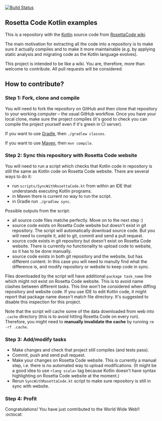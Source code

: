 
[![Build Status](https://travis-ci.org/dkandalov/rosettacode-kotlin.svg?branch=master)](https://travis-ci.org/dkandalov/rosettacode-kotlin)

## Rosetta Code Kotlin examples

This is a repository with the [Kotlin](https://kotlinlang.org/) source code
from [RosettaCode wiki](http://rosettacode.org/wiki/Category:Kotlin).

The main motivation for extracting all the code into a repository is to make sure it actually compiles and
to make it more maintainable (e.g. by applying static analysis and migrating code as the Kotlin language
evolves).

This project is intended to be like a wiki.  You are, therefore, more than welcome to contribute.  All pull
requests will be considered.


## How to contribute?

### Step 1: Fork, clone and compile

You will need to fork the repository on GitHub and then clone that repository to your working computer – the
usual GitHub workflow. Once you have your local clone, make sure the project compiles 
(it's good to check you can compile the project yourself even if it's green in CI server).

If you want to use [Gradle](https://www.gradle.org), then `./gradlew classes`.

If you want to use [Maven](http://www.maven.org), then `mvn compile`.

### Step 2: Sync this repository with Rosetta Code website

You will need to run a script which checks that Kotlin code in repository 
is still the same as Kotlin code on Rosetta Code website. There are several ways to do it:
 - run `scripts/SyncWithRosettaCode.kt` from within an IDE that understands executing Kotlin programs.
 - in Maven there is current no way to run the script.
 - in Gradle run `./gradlew sync`.  

Possible outputs from the script:
 - all source code files matche perfectly. Move on to the next step :)
 - source code exists on Rosetta Code website but doesn't exist in git repository. The script will automatically download source code. But you will need to compile it, add to git, commit and send a pull request.
 - source code exists in git repository but doesn't exist on Rosetta Code website. There is currently no functionality to upload code to website, so it has to be done manually.
 - source code exists in both git repository and the website, but has different content. In this case you will need to manully find what the difference is, and modify repository or website to keep code in sync.

Files downloaded by the script will have additional `package task_name` line which might not exist on Rosetta Code website. 
This is to avoid name clashes between different tasks. This line won't be considered when diffing repository and website code.
If you use IDE to edit Kotlin code, it might report that package name doesn't match file directory. It's suggested to disable this inspection for this project. 

Note that the script will cache some of the data downloaded from web into `.cache` directory (this is to avoid hitting Rosetta Code on every run). Therefore, you might need to **manually invalidate the cache** by running `rm -rf .cache`.

### Step 3: Add/modify tasks

- Make changes and check that project still compiles (and tests pass).
- Commit, push and send pull request.
- Make your changes on Rosetta Code website.
  This is currently a manual step, i.e. there is no automated way to upload modifications.
  (It might be a good idea to use `<lang scala>` tag because Kotlin doesn't have syntax highlighting on Rosetta Code website at the moment.)
- Rerun `SyncWithRosettaCode.kt` script to make sure repository is still in sync with website. 


### Step 4: Profit

Congratulations! You have just contributed to the World Wide Web!! :octocat:
